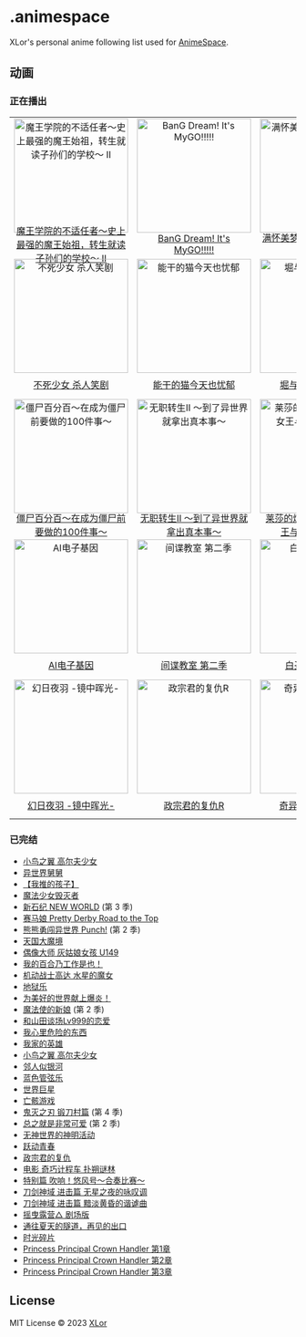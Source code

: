 # .animespace

XLor's personal anime following list used for [AnimeSpace](https://github.com/yjl9903/AnimeSpace).

## 动画

<!-- __inject_start__ -->
### 正在播出

<table><tbody>
<tr><td align="center"><a href="https://bangumi.tv/subject/330054"><img src="https://lain.bgm.tv/pic/cover/l/5e/85/330054_6e1Wt.jpg" alt="魔王学院的不适任者～史上最强的魔王始祖，转生就读子孙们的学校～ Ⅱ" style="height:200px;" /></a><div style="display:flex;align-items:center;justify-content:center;height:2em;padding:4px;"><a href="https://bangumi.tv/subject/330054"">魔王学院的不适任者～史上最强的魔王始祖，转生就读子孙们的学校～ Ⅱ</a></div></td><td align="center"><a href="https://bangumi.tv/subject/428735"><img src="https://lain.bgm.tv/pic/cover/l/e7/a7/428735_1v11n.jpg" alt="BanG Dream! It's MyGO!!!!!" style="height:200px;" /></a><div style="display:flex;align-items:center;justify-content:center;height:2em;padding:4px;"><a href="https://bangumi.tv/subject/428735"">BanG Dream! It's MyGO!!!!!</a></div></td><td align="center"><a href="https://bangumi.tv/subject/408351"><img src="https://lain.bgm.tv/pic/cover/l/34/17/408351_R44A4.jpg" alt="满怀美梦的少年是现实主义者" style="height:200px;" /></a><div style="display:flex;align-items:center;justify-content:center;height:2em;padding:4px;"><a href="https://bangumi.tv/subject/408351"">满怀美梦的少年是现实主义者</a></div></td><td align="center"><a href="https://bangumi.tv/subject/333979"><img src="https://lain.bgm.tv/pic/cover/l/68/ea/333979_lG5Gt.jpg" alt="谎言游戏" style="height:200px;" /></a><div style="display:flex;align-items:center;justify-content:center;height:2em;padding:4px;"><a href="https://bangumi.tv/subject/333979"">谎言游戏</a></div></td></tr>
<tr><td align="center"><a href="https://bangumi.tv/subject/425591"><img src="https://lain.bgm.tv/pic/cover/l/6b/c0/425591_SI26V.jpg" alt="不死少女 杀人笑剧" style="height:200px;" /></a><div style="display:flex;align-items:center;justify-content:center;height:2em;padding:4px;"><a href="https://bangumi.tv/subject/425591"">不死少女 杀人笑剧</a></div></td><td align="center"><a href="https://bangumi.tv/subject/384672"><img src="https://lain.bgm.tv/pic/cover/l/b2/54/384672_mkgkn.jpg" alt="能干的猫今天也忧郁" style="height:200px;" /></a><div style="display:flex;align-items:center;justify-content:center;height:2em;padding:4px;"><a href="https://bangumi.tv/subject/384672"">能干的猫今天也忧郁</a></div></td><td align="center"><a href="https://bangumi.tv/subject/425992"><img src="https://lain.bgm.tv/pic/cover/l/75/b2/425992_kV5CF.jpg" alt="堀与宫村 -piece-" style="height:200px;" /></a><div style="display:flex;align-items:center;justify-content:center;height:2em;padding:4px;"><a href="https://bangumi.tv/subject/425992"">堀与宫村 -piece-</a></div></td><td align="center"><a href="https://bangumi.tv/subject/441233"><img src="https://lain.bgm.tv/pic/cover/l/5a/24/441233_nJ7Do.jpg" alt="总之就是非常可爱 女子高中篇" style="height:200px;" /></a><div style="display:flex;align-items:center;justify-content:center;height:2em;padding:4px;"><a href="https://bangumi.tv/subject/441233"">总之就是非常可爱 女子高中篇</a></div></td></tr>
<tr><td align="center"><a href="https://bangumi.tv/subject/414461"><img src="https://lain.bgm.tv/pic/cover/l/c0/fe/414461_9BW1L.jpg" alt="僵尸百分百～在成为僵尸前要做的100件事～" style="height:200px;" /></a><div style="display:flex;align-items:center;justify-content:center;height:2em;padding:4px;"><a href="https://bangumi.tv/subject/414461"">僵尸百分百～在成为僵尸前要做的100件事～</a></div></td><td align="center"><a href="https://bangumi.tv/subject/373247"><img src="https://lain.bgm.tv/pic/cover/l/cf/55/373247_RKvIl.jpg" alt="无职转生Ⅱ ～到了异世界就拿出真本事～" style="height:200px;" /></a><div style="display:flex;align-items:center;justify-content:center;height:2em;padding:4px;"><a href="https://bangumi.tv/subject/373247"">无职转生Ⅱ ～到了异世界就拿出真本事～</a></div></td><td align="center"><a href="https://bangumi.tv/subject/425236"><img src="https://lain.bgm.tv/pic/cover/l/bb/bf/425236_3CtyP.jpg" alt="莱莎的炼金工房 ～常暗女王与秘密藏身处～" style="height:200px;" /></a><div style="display:flex;align-items:center;justify-content:center;height:2em;padding:4px;"><a href="https://bangumi.tv/subject/425236"">莱莎的炼金工房 ～常暗女王与秘密藏身处～</a></div></td><td align="center"><a href="https://bangumi.tv/subject/362006"><img src="https://lain.bgm.tv/pic/cover/l/4c/b3/362006_A52M3.jpg" alt="七魔剑支配天下" style="height:200px;" /></a><div style="display:flex;align-items:center;justify-content:center;height:2em;padding:4px;"><a href="https://bangumi.tv/subject/362006"">七魔剑支配天下</a></div></td></tr>
<tr><td align="center"><a href="https://bangumi.tv/subject/410203"><img src="https://lain.bgm.tv/pic/cover/l/e6/62/410203_mDDq8.jpg" alt="AI电子基因" style="height:200px;" /></a><div style="display:flex;align-items:center;justify-content:center;height:2em;padding:4px;"><a href="https://bangumi.tv/subject/410203"">AI电子基因</a></div></td><td align="center"><a href="https://bangumi.tv/subject/428418"><img src="https://lain.bgm.tv/pic/cover/l/a8/e9/428418_INzI8.jpg" alt="间谍教室 第二季" style="height:200px;" /></a><div style="display:flex;align-items:center;justify-content:center;height:2em;padding:4px;"><a href="https://bangumi.tv/subject/428418"">间谍教室 第二季</a></div></td><td align="center"><a href="https://bangumi.tv/subject/387822"><img src="https://lain.bgm.tv/pic/cover/l/0f/0b/387822_nHUhn.jpg" alt="白圣女与黑牧师" style="height:200px;" /></a><div style="display:flex;align-items:center;justify-content:center;height:2em;padding:4px;"><a href="https://bangumi.tv/subject/387822"">白圣女与黑牧师</a></div></td><td align="center"><a href="https://bangumi.tv/subject/415182"><img src="https://lain.bgm.tv/pic/cover/l/65/04/415182_yQYFE.jpg" alt="喜欢的人忘记戴眼镜了" style="height:200px;" /></a><div style="display:flex;align-items:center;justify-content:center;height:2em;padding:4px;"><a href="https://bangumi.tv/subject/415182"">喜欢的人忘记戴眼镜了</a></div></td></tr>
<tr><td align="center"><a href="https://bangumi.tv/subject/389772"><img src="https://lain.bgm.tv/pic/cover/l/dc/2a/389772_5Op0M.jpg" alt="幻日夜羽 -镜中晖光-" style="height:200px;" /></a><div style="display:flex;align-items:center;justify-content:center;height:2em;padding:4px;"><a href="https://bangumi.tv/subject/389772"">幻日夜羽 -镜中晖光-</a></div></td><td align="center"><a href="https://bangumi.tv/subject/376433"><img src="https://lain.bgm.tv/pic/cover/l/37/da/376433_EhTZ4.jpg" alt="政宗君的复仇R" style="height:200px;" /></a><div style="display:flex;align-items:center;justify-content:center;height:2em;padding:4px;"><a href="https://bangumi.tv/subject/376433"">政宗君的复仇R</a></div></td><td align="center"><a href="https://bangumi.tv/subject/401301"><img src="https://lain.bgm.tv/pic/cover/l/0f/dc/401301_Qr1Xk.jpg" alt="奇异贤伴 黑色天使" style="height:200px;" /></a><div style="display:flex;align-items:center;justify-content:center;height:2em;padding:4px;"><a href="https://bangumi.tv/subject/401301"">奇异贤伴 黑色天使</a></div></td><td></td></tr>
</tbody></table>

### 已完结

+ [小鸟之翼 高尔夫少女](https://bangumi.tv/subject/354682)
+ [异世界舅舅](https://bangumi.tv/subject/339326)
+ [【我推的孩子】](https://bangumi.tv/subject/386809)
+ [魔法少女毁灭者](https://bangumi.tv/subject/349039)
+ [新石纪 NEW WORLD](https://bangumi.tv/subject/363101) (第 3 季)
+ [赛马娘 Pretty Derby Road to the Top](https://bangumi.tv/subject/380448)
+ [熊熊勇闯异世界 Punch!](https://bangumi.tv/subject/323651) (第 2 季)
+ [天国大魔境](https://bangumi.tv/subject/404804)
+ [偶像大师 灰姑娘女孩 U149](https://bangumi.tv/subject/376703)
+ [我的百合乃工作是也！](https://bangumi.tv/subject/381666)
+ [机动战士高达 水星的魔女](https://bangumi.tv/subject/403238)
+ [地狱乐](https://bangumi.tv/subject/325808)
+ [为美好的世界献上爆炎！](https://bangumi.tv/subject/385209)
+ [魔法使的新娘](https://bangumi.tv/subject/399820) (第 2 季)
+ [和山田谈场Lv999的恋爱](https://bangumi.tv/subject/395684)
+ [我心里危险的东西](https://bangumi.tv/subject/394260)
+ [我家的英雄](https://bangumi.tv/subject/388067)
+ [小鸟之翼 高尔夫少女](https://bangumi.tv/subject/389998)
+ [邻人似银河](https://bangumi.tv/subject/379442)
+ [蓝色管弦乐](https://bangumi.tv/subject/377769)
+ [世界巨星](https://bangumi.tv/subject/409088)
+ [亡骸游戏](https://bangumi.tv/subject/408013)
+ [鬼灭之刃 锻刀村篇](https://bangumi.tv/subject/369768) (第 4 季)
+ [总之就是非常可爱](https://bangumi.tv/subject/355798) (第 2 季)
+ [无神世界的神明活动](https://bangumi.tv/subject/377607)
+ [跃动青春](https://bangumi.tv/subject/357961)
+ [政宗君的复仇](https://bangumi.tv/subject/185762)
+ [电影 奇巧计程车 扑朔谜林](https://bangumi.tv/subject/363414)
+ [特别篇 吹响！悠风号～合奏比赛～](https://bangumi.tv/subject/386195)
+ [刀剑神域 进击篇 无星之夜的咏叹调](https://bangumi.tv/subject/315375)
+ [刀剑神域 进击篇 黯淡黄昏的谐谑曲](https://bangumi.tv/subject/355004)
+ [摇曳露营△ 剧场版](https://bangumi.tv/subject/262898)
+ [通往夏天的隧道，再见的出口](https://bangumi.tv/subject/362575)
+ [时光碎片](https://bangumi.tv/subject/277727)
+ [Princess Principal Crown Handler 第1章](https://bangumi.tv/subject/244928)
+ [Princess Principal Crown Handler 第2章](https://bangumi.tv/subject/244929)
+ [Princess Principal Crown Handler 第3章](https://bangumi.tv/subject/244930)
<!-- __inject_end__ -->

## License

MIT License © 2023 [XLor](https://github.com/yjl9903)
